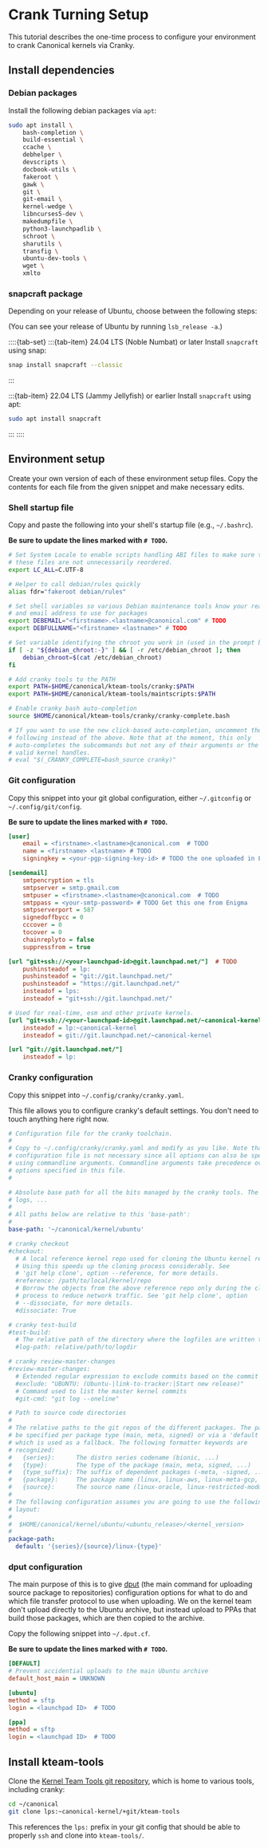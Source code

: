 # Crank Turning Setup

This tutorial describes the one-time process to configure your environment to crank Canonical kernels via Cranky.

## Install dependencies

### Debian packages
Install the following debian packages via `apt`:

```bash
sudo apt install \
    bash-completion \
    build-essential \
    ccache \
    debhelper \
    devscripts \
    docbook-utils \
    fakeroot \
    gawk \
    git \
    git-email \
    kernel-wedge \
    libncurses5-dev \
    makedumpfile \
    python3-launchpadlib \
    schroot \
    sharutils \
    transfig \
    ubuntu-dev-tools \
    wget \
    xmlto
```

### snapcraft package

Depending on your release of Ubuntu, choose between the following steps:

(You can see your release of Ubuntu by running `lsb_release -a`.)

::::{tab-set}
:::{tab-item} 24.04 LTS (Noble Numbat) or later
Install `snapcraft` using snap:
```bash
snap install snapcraft --classic
```
:::

:::{tab-item} 22.04 LTS (Jammy Jellyfish) or earlier
Install `snapcraft` using apt:
```bash
sudo apt install snapcraft
```
:::
::::

## Environment setup

Create your own version of each of these environment setup files. Copy the
contents for each file from the given snippet and make necessary edits.

### Shell startup file

Copy and paste the following into your shell's startup file (e.g., `~/.bashrc`).

**Be sure to update the lines marked with `# TODO`.**

```bash
# Set System Locale to enable scripts handling ABI files to make sure that
# these files are not unnecessarily reordered.
export LC_ALL=C.UTF-8

# Helper to call debian/rules quickly
alias fdr="fakeroot debian/rules"

# Set shell variables so various Debian maintenance tools know your real name
# and email address to use for packages
export DEBEMAIL="<firstname>.<lastname>@canonical.com" # TODO
export DEBFULLNAME="<firstname> <lastname>" # TODO 

# Set variable identifying the chroot you work in (used in the prompt below)
if [ -z "${debian_chroot:-}" ] && [ -r /etc/debian_chroot ]; then
    debian_chroot=$(cat /etc/debian_chroot)
fi

# Add cranky tools to the PATH
export PATH=$HOME/canonical/kteam-tools/cranky:$PATH
export PATH=$HOME/canonical/kteam-tools/maintscripts:$PATH

# Enable cranky bash auto-completion
source $HOME/canonical/kteam-tools/cranky/cranky-complete.bash

# If you want to use the new click-based auto-completion, uncomment the
# following instead of the above. Note that at the moment, this only
# auto-completes the subcommands but not any of their arguments or the
# valid kernel handles.
# eval "$(_CRANKY_COMPLETE=bash_source cranky)"
```

### Git configuration

Copy this snippet into your git global configuration, either 
`~/.gitconfig` or `~/.config/git/config`.

**Be sure to update the lines marked with `# TODO`.**
```ini
[user]
	email = <firstname>.<lastname>@canonical.com  # TODO
	name = <firstname> <lastname> # TODO
	signingkey = <your-pgp-signing-key-id> # TODO the one uploaded in Launchpad

[sendemail]
	smtpencryption = tls
	smtpserver = smtp.gmail.com
	smtpuser = <firstname>.<lastname>@canonical.com  # TODO
	smtppass = <your-smtp-password> # TODO Get this one from Enigma
	smtpserverport = 587
	signedoffbycc = 0
	cccover = 0
	tocover = 0
	chainreplyto = false
	suppressfrom = true

[url "git+ssh://<your-launchpad-id>@git.launchpad.net/"]  # TODO 
	pushinsteadof = lp:
	pushinsteadof = "git://git.launchpad.net/"
	pushinsteadof = "https://git.launchpad.net/"
	insteadof = lps:
	insteadof = "git+ssh://git.launchpad.net/"

# Used for real-time, esm and other private kernels.
[url "git+ssh://<your-launchpad-id>@git.launchpad.net/~canonical-kernel"]  # TODO
	insteadof = lp:~canonical-kernel
	insteadof = git://git.launchpad.net/~canonical-kernel

[url "git://git.launchpad.net/"]
	insteadof = lp:

```

### Cranky configuration

Copy this snippet into `~/.config/cranky/cranky.yaml`.

This file allows you to configure cranky's default settings.
You don't need to touch anything here right now.

```yaml
# Configuration file for the cranky toolchain.
#
# Copy to ~/.config/cranky/cranky.yaml and modify as you like. Note that a
# configuration file is not necessary since all options can also be specified
# using commandline arguments. Commandline arguments take precedence over
# options specified in this file.
#

# Absolute base path for all the bits managed by the cranky tools. The repos,
# logs, ...
#
# All paths below are relative to this 'base-path':
#
base-path: '~/canonical/kernel/ubuntu'

# cranky checkout
#checkout:
  # A local reference kernel repo used for cloning the Ubuntu kernel repo.
  # Using this speeds up the cloning process considerably. See
  # 'git help clone', option --reference, for more details.
  #reference: /path/to/local/kernel/repo
  # Borrow the objects from the above reference repo only during the cloning
  # process to reduce network traffic. See 'git help clone', option
  # --dissociate, for more details.
  #dissociate: True

# cranky test-build
#test-build:
  # The relative path of the directory where the logfiles are written to.
  #log-path: relative/path/to/logdir

# cranky review-master-changes
#review-master-changes:
  # Extended regular expression to exclude commits based on the commit message
  #exclude: "UBUNTU: (Ubuntu-|link-to-tracker:|Start new release)"
  # Command used to list the master kernel commits
  #git-cmd: "git log --oneline"

# Path to source code directories
#
# The relative paths to the git repos of the different packages. The paths can
# be specified per package type (main, meta, signed) or via a 'default' entry
# which is used as a fallback. The following formatter keywords are
# recognized:
#   {series}:      The distro series codename (bionic, ...)
#   {type}:        The type of the package (main, meta, signed, ...)
#   {type_suffix}: The suffix of dependent packages (-meta, -signed, ...)
#   {package}:     The package name (linux, linux-aws, linux-meta-gcp, ...)
#   {source}:      The source name (linux-oracle, linux-restricted-modules-oracle, ...)
#
# The following configuration assumes you are going to use the following
# layout:
#
#  $HOME/canonical/kernel/ubuntu/<ubuntu_release>/<kernel_version>
#
package-path:
  default: '{series}/{source}/linux-{type}'
```

### dput configuration

The main purpose of this is to give [dput](https://manpages.debian.org/bookworm/dput/dput.1.en.html) 
(the main command for uploading source package to repositories) 
configuration options for what to do and which file transfer protocol 
to use when uploading. We on the kernel team don't upload directly 
to the Ubuntu archive, but instead upload to PPAs that build those 
packages, which are then copied to the archive.

Copy the following snippet into `~/.dput.cf`.

**Be sure to update the lines marked with `# TODO`.**
```ini
[DEFAULT]
# Prevent accidential uploads to the main Ubuntu archive
default_host_main = UNKNOWN

[ubuntu]
method = sftp
login = <launchpad ID>  # TODO

[ppa]
method = sftp
login = <launchpad ID>  # TODO

```

## Install kteam-tools

Clone the [Kernel Team Tools git repository](https://kernel.ubuntu.com/gitea/kernel/kteam-tools), 
which is home to various tools, including cranky:
```bash
cd ~/canonical
git clone lps:~canonical-kernel/+git/kteam-tools
```

This references the `lps:` prefix in your git config that should 
be able to properly `ssh` and clone into `kteam-tools/`.
